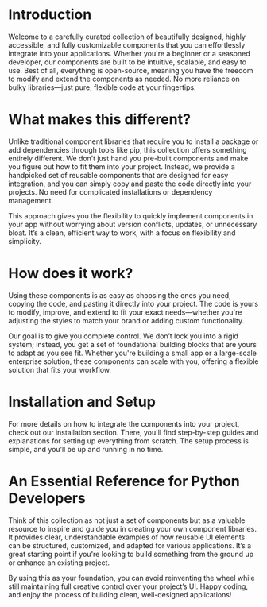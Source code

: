 

# Introduction

Welcome to a carefully curated collection of beautifully designed, highly accessible, and fully customizable components that you can effortlessly integrate into your applications. Whether you're a beginner or a seasoned developer, our components are built to be intuitive, scalable, and easy to use. Best of all, everything is open-source, meaning you have the freedom to modify and extend the components as needed. No more reliance on bulky libraries—just pure, flexible code at your fingertips.

# What makes this different?

Unlike traditional component libraries that require you to install a package or add dependencies through tools like pip, this collection offers something entirely different. We don’t just hand you pre-built components and make you figure out how to fit them into your project. Instead, we provide a handpicked set of reusable components that are designed for easy integration, and you can simply copy and paste the code directly into your projects. No need for complicated installations or dependency management.

This approach gives you the flexibility to quickly implement components in your app without worrying about version conflicts, updates, or unnecessary bloat. It’s a clean, efficient way to work, with a focus on flexibility and simplicity.

# How does it work?

Using these components is as easy as choosing the ones you need, copying the code, and pasting it directly into your project. The code is yours to modify, improve, and extend to fit your exact needs—whether you're adjusting the styles to match your brand or adding custom functionality.

Our goal is to give you complete control. We don’t lock you into a rigid system; instead, you get a set of foundational building blocks that are yours to adapt as you see fit. Whether you're building a small app or a large-scale enterprise solution, these components can scale with you, offering a flexible solution that fits your workflow.

# Installation and Setup

For more details on how to integrate the components into your project, check out our installation section. There, you'll find step-by-step guides and explanations for setting up everything from scratch. The setup process is simple, and you’ll be up and running in no time.

# An Essential Reference for Python Developers

Think of this collection as not just a set of components but as a valuable resource to inspire and guide you in creating your own component libraries. It provides clear, understandable examples of how reusable UI elements can be structured, customized, and adapted for various applications. It’s a great starting point if you're looking to build something from the ground up or enhance an existing project.

By using this as your foundation, you can avoid reinventing the wheel while still maintaining full creative control over your project’s UI. Happy coding, and enjoy the process of building clean, well-designed applications!
